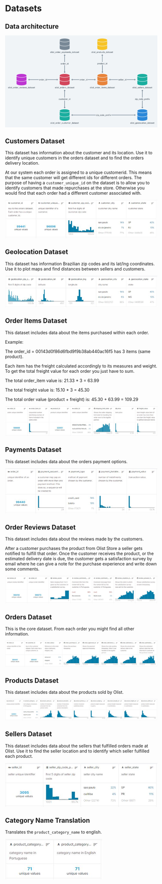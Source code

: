 # Datasets

## Data architecture

![Details](imgs/data_architecture.png)

## Customers Dataset

This dataset has information about the customer and its location. Use it to identify unique customers in the orders dataset and to find the orders delivery location.

At our system each order is assigned to a unique customerid. This means that the same customer will get different ids for different orders. The purpose of having a ``customer_unique_id`` on the dataset is to allow you to identify customers that made repurchases at the store. Otherwise you would find that each order had a different customer associated with.

![Details](imgs/customers.JPG)

## Geolocation Dataset

This dataset has information Brazilian zip codes and its lat/lng coordinates. Use it to plot maps and find distances between sellers and customers.

![Details](imgs/geolocation.JPG)

## Order Items Dataset

This dataset includes data about the items purchased within each order.

Example:

The order_id = 00143d0f86d6fbd9f9b38ab440ac16f5 has 3 items (same  product). 

Each item has the freight calculated accordingly to its measures and weight. To get the total freight value for each order you just have to sum.

The total order_item value is: 21.33 * 3 = 63.99

The total freight value is: 15.10 * 3 = 45.30

The total order value (product + freight) is: 45.30 + 63.99 = 109.29

![Details](imgs/order_items.JPG)

## Payments Dataset

This dataset includes data about the orders payment options.

![Details](imgs/order_payments.JPG)

## Order Reviews Dataset

This dataset includes data about the reviews made by the customers.

After a customer purchases the product from Olist Store a seller gets notified to fulfill that order. Once the customer receives the product, or the estimated delivery date is due, the customer gets a satisfaction survey by email where he can give a note for the purchase experience and write down some comments.

![Details](imgs/order_reviews.JPG)

## Orders Dataset

This is the core dataset. From each order you might find all other information.

![Details](imgs/orders.JPG)

## Products Dataset

This dataset includes data about the products sold by Olist.

![Details](imgs/products.JPG)

## Sellers Dataset

This dataset includes data about the sellers that fulfilled orders made at Olist. Use it to find the seller location and to identify which seller fulfilled each product.

![Details](imgs/sellers.JPG)

## Category Name Translation

Translates the ``product_category_name`` to english.

![Details](imgs/translations.JPG)